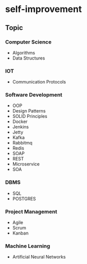 # self-improvement


## Topic

### Computer Science
- Algorithms
- Data Structures
### IOT
- Communication Protocols
### Software Development
- OOP
- Design Patterns
- SOLID Principles
- Docker
- Jenkins
- Jetty
- Kafka
- Rabbitmq
- Redis
- SOAP
- REST
- Microservice
- SOA
### DBMS
- SQL
- POSTGRES
### Project Management
- Agile
- Scrum
- Kanban
### Machine Learning
- Artificial Neural Networks
